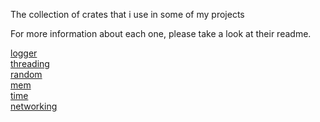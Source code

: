 The collection of crates that i use in some of my projects

For more information about each one, please take a look at their readme.

[logger](logger/README.md)  
[threading](threading/README.md)  
[random](random/README.md)  
[mem](mem/README.md)  
[time](time/README.md)  
[networking](networking/README.md)  
